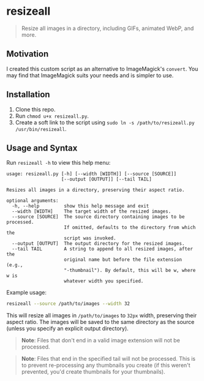 # resizeall

> Resize all images in a directory, including GIFs, animated WebP, and more.

## Motivation

I created this custom script as an alternative to ImageMagick's `convert`. You may find that ImageMagick suits your needs and is simpler to use.

## Installation

1. Clone this repo.
2. Run `chmod u+x resizeall.py`.
3. Create a soft link to the script using `sudo ln -s /path/to/resizeall.py /usr/bin/resizeall`.

## Usage and Syntax

Run `resizeall -h` to view this help menu:

```
usage: resizeall.py [-h] [--width [WIDTH]] [--source [SOURCE]]
                    [--output [OUTPUT]] [--tail TAIL]

Resizes all images in a directory, preserving their aspect ratio.

optional arguments:
  -h, --help         show this help message and exit
  --width [WIDTH]    The target width of the resized images.
  --source [SOURCE]  The source directory containing images to be processed.
                     If omitted, defaults to the directory from which the
                     script was invoked.
  --output [OUTPUT]  The output directory for the resized images.
  --tail TAIL        A string to append to all resized images, after the
                     original name but before the file extension (e.g.,
                     "-thumbnail"). By default, this will be w, where w is
                     whatever width you specified.
```

Example usage:

```bash
resizeall --source /path/to/images --width 32
```

This will resize all images in `/path/to/images` to `32px` width, preserving their aspect ratio. The images will be saved to the same directory as the source (unless you specify an explicit output directory).

> **Note**: Files that don't end in a valid image extension will not be processed.

> **Note**: Files that end in the specified tail will not be processed. This is to prevent re-processing any thumbnails you create (if this weren't prevented, you'd create thumbnails for your thumbnails).

